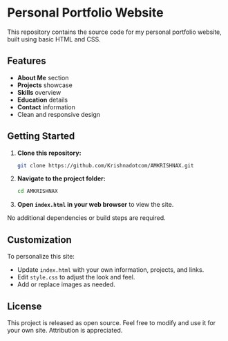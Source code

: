# Personal Portfolio Website

This repository contains the source code for my personal portfolio website, built using basic HTML and CSS.

## Features

- **About Me** section
- **Projects** showcase
- **Skills** overview
- **Education** details
- **Contact** information
- Clean and responsive design

## Getting Started

1. **Clone this repository:**
    ```bash
    git clone https://github.com/Krishnadotcom/AMKRISHNAX.git
    ```
2. **Navigate to the project folder:**
    ```bash
    cd AMKRISHNAX
    ```
3. **Open `index.html` in your web browser** to view the site.

No additional dependencies or build steps are required.

## Customization

To personalize this site:
- Update `index.html` with your own information, projects, and links.
- Edit `style.css` to adjust the look and feel.
- Add or replace images as needed.

## License

This project is released as open source. Feel free to modify and use it for your own site. Attribution is appreciated.
